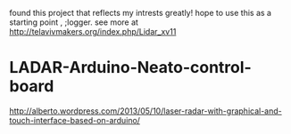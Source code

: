 

found this project that reflects my intrests greatly!
hope to use this as a starting point , ;logger.
see more at http://telavivmakers.org/index.php/Lidar_xv11

LADAR-Arduino-Neato-control-board
=================================

http://alberto.wordpress.com/2013/05/10/laser-radar-with-graphical-and-touch-interface-based-on-arduino/
